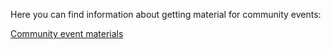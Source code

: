 Here you can find information about getting material for community events:

[Community event materials](https://forum.fairphone.com/t/community-event-materials/26151)
